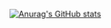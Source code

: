 [![Anurag's GitHub stats](https://github-readme-stats.vercel.app/api?username=AR10X&theme=radical)](https://github.com/anuraghazra/github-readme-stats)

<!--
**AR10X/AR10X** is a ✨ _special_ ✨ repository because its `README.md` (this file) appears on your GitHub profile.

Here are some ideas to get you started:

- 🔭 I’m currently working on ...
- 🌱 I’m currently learning ...
- 👯 I’m looking to collaborate on ...
- 🤔 I’m looking for help with ...
- 💬 Ask me about ...
- 📫 How to reach me: ...
- 😄 Pronouns: ...
- ⚡ Fun fact: ...
-->
